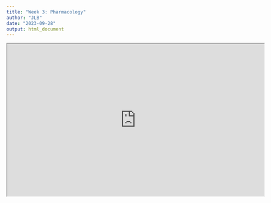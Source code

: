 ```yaml
---
title: "Week 3: Pharmacology"
author: "JLB"
date: "2023-09-28"
output: html_document
---
```





<iframe src="https://black-cat-enthusiast.github.io/psy490_pres_week_3/" width="672" height="400px" data-external="1"></iframe>

